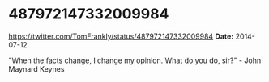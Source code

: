 # 487972147332009984
https://twitter.com/TomFrankly/status/487972147332009984
**Date:** 2014-07-12

"When the facts change, I change my opinion. What do you do, sir?" - John Maynard Keynes
